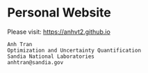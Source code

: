 Personal Website
=====================

Please visit: https://anhvt2.github.io

```
Anh Tran
Optimization and Uncertainty Quantification
Sandia National Laboratories
anhtran@sandia.gov
```
